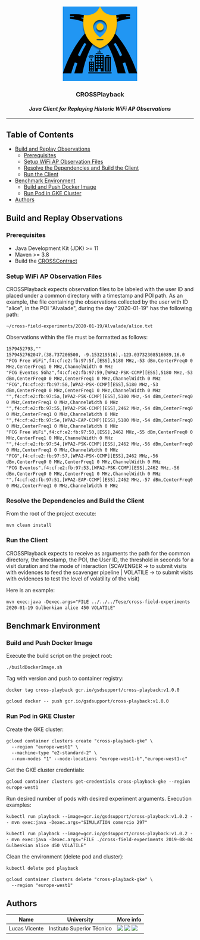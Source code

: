 <p align="center">
  <img src="../assets/CROSS-Logo.png" width="200" height="200" alt="CROSS Logo"/>
</p>

<h3 align="center">CROSSPlayback</h3>
<h4 align="center"><i>Java Client for Replaying Historic WiFi AP Observations</i></h4>

---

## Table of Contents

- [Build and Replay Observations](#build-and-replay-observations)
    - [Prerequisites](#prerequisites)
    - [Setup WiFi AP Observation Files](#setup-wifi-ap-observation-files)
    - [Resolve the Dependencies and Build the Client](#resolve-the-dependencies-and-build-the-client)
    - [Run the Client](#run-the-client)
- [Benchmark Environment](#benchmark-environment)
    - [Build and Push Docker Image](#build-and-push-docker-image)
    - [Run Pod in GKE Cluster](#run-pod-in-gke-cluster)    
- [Authors](#authors)

## Build and Replay Observations

### Prerequisites

- Java Development Kit (JDK) >= 11
- Maven >= 3.8
- Build the [CROSSContract](https://github.com/inesc-id/SureThing_Wireless_Data/tree/main/CROSS-Contract)

### Setup WiFi AP Observation Files

CROSSPlayback expects observation files to be labeled with the user ID and placed under a common directory with a timestamp and POI path. As an example, the file containing the observations collected by the user with ID "alice", in the POI "Alvalade", during the day "2020-01-19" has the following path:

```shell script
~/cross-field-experiments/2020-01-19/Alvalade/alice.txt
```

Observations within the file must be formatted as follows:

```shell script
1579452793,""
1579452762047,(38.737206500, -9.153219516),-123.03732308516089,16.0
"FCG Free WiFi",f4:cf:e2:fb:97:5f,[ESS],5180 MHz,-53 dBm,CenterFreq0 0 MHz,CenterFreq1 0 MHz,ChannelWidth 0 MHz
"FCG Eventos 5Ghz",f4:cf:e2:fb:97:59,[WPA2-PSK-CCMP][ESS],5180 MHz,-53 dBm,CenterFreq0 0 MHz,CenterFreq1 0 MHz,ChannelWidth 0 MHz
"FCG",f4:cf:e2:fb:97:58,[WPA2-PSK-CCMP][ESS],5180 MHz,-53 dBm,CenterFreq0 0 MHz,CenterFreq1 0 MHz,ChannelWidth 0 MHz
"",f4:cf:e2:fb:97:5a,[WPA2-PSK-CCMP][ESS],5180 MHz,-54 dBm,CenterFreq0 0 MHz,CenterFreq1 0 MHz,ChannelWidth 0 MHz
"",f4:cf:e2:fb:97:55,[WPA2-PSK-CCMP][ESS],2462 MHz,-54 dBm,CenterFreq0 0 MHz,CenterFreq1 0 MHz,ChannelWidth 0 MHz
"",f4:cf:e2:fb:97:5e,[WPA2-EAP-CCMP][ESS],5180 MHz,-54 dBm,CenterFreq0 0 MHz,CenterFreq1 0 MHz,ChannelWidth 0 MHz
"FCG Free WiFi",f4:cf:e2:fb:97:50,[ESS],2462 MHz,-55 dBm,CenterFreq0 0 MHz,CenterFreq1 0 MHz,ChannelWidth 0 MHz
"",f4:cf:e2:fb:97:54,[WPA2-PSK-CCMP][ESS],2462 MHz,-56 dBm,CenterFreq0 0 MHz,CenterFreq1 0 MHz,ChannelWidth 0 MHz
"FCG",f4:cf:e2:fb:97:57,[WPA2-PSK-CCMP][ESS],2462 MHz,-56 dBm,CenterFreq0 0 MHz,CenterFreq1 0 MHz,ChannelWidth 0 MHz
"FCG Eventos",f4:cf:e2:fb:97:53,[WPA2-PSK-CCMP][ESS],2462 MHz,-56 dBm,CenterFreq0 0 MHz,CenterFreq1 0 MHz,ChannelWidth 0 MHz
"",f4:cf:e2:fb:97:51,[WPA2-EAP-CCMP][ESS],2462 MHz,-57 dBm,CenterFreq0 0 MHz,CenterFreq1 0 MHz,ChannelWidth 0 MHz
```

### Resolve the Dependencies and Build the Client

From the root of the project execute:

```shell script
mvn clean install
```

### Run the Client

CROSSPlayback expects to receive as arguments the path for the common directory, the timestamp, the POI, the User ID, the threshold in seconds for a visit duration and the mode of interaction (SCAVENGER -> to submit visits with evidences to feed the scavenger pipeline | VOLATILE -> to submit visits with evidences to test the level of volatility of the visit)

Here is an example:

```shell script
mvn exec:java -Dexec.args="FILE ../../../Tese/cross-field-experiments 2020-01-19 Gulbenkian alice 450 VOLATILE"
```

## Benchmark Environment

### Build and Push Docker Image

Execute the build script on the project root:

```shell script
./buildDockerImage.sh
```

Tag with version and push to container registry: 

```shell script
docker tag cross-playback gcr.io/gsdsupport/cross-playback:v1.0.0
```

```shell script
gcloud docker -- push gcr.io/gsdsupport/cross-playback:v1.0.0
```

### Run Pod in GKE Cluster

Create the GKE cluster:

```shell script
gcloud container clusters create "cross-playback-gke" \
  --region "europe-west1" \
  --machine-type "e2-standard-2" \
  --num-nodes "1" --node-locations "europe-west1-b","europe-west1-c"
```

Get the GKE cluster credentials:
```shell script
gcloud container clusters get-credentials cross-playback-gke --region europe-west1
```

Run desired number of pods with desired experiment arguments. Execution examples:

```shell script
kubectl run playback --image=gcr.io/gsdsupport/cross-playback:v1.0.2 -- mvn exec:java -Dexec.args="SIMULATION comercio 297"
```

```shell script
kubectl run playback --image=gcr.io/gsdsupport/cross-playback:v1.0.2 -- mvn exec:java -Dexec.args="FILE ./cross-field-experiments 2019-08-04 Gulbenkian alice 450 VOLATILE"
```

Clean the environment (delete pod and cluster):

```shell script
kubectl delete pod playback
```

```shell script
gcloud container clusters delete "cross-playback-gke" \
  --region "europe-west1"
```

## Authors

| Name              | University                 | More info                                                                                                                                                                                                                                                                                                                                                                                       |
|-------------------|----------------------------|-------------------------------------------------------------------------------------------------------------------------------------------------------------------------------------------------------------------------------------------------------------------------------------------------------------------------------------------------------------------------------------------------|
| Lucas Vicente     | Instituto Superior Técnico | [<img src="https://i.ibb.co/brG8fnX/mail-6.png" width="17">](mailto:lucasdhvicente@gmail.com "lucasdhvicente@gmail.com") [<img src="https://github.githubassets.com/favicon.ico" width="17">](https://github.com/WARSKELETON "WARSKELETON") [<img src="https://i.ibb.co/TvQPw7N/linkedin-logo.png" width="17">](https://www.linkedin.com/in/lucas-vicente-a91819184/ "lucas-vicente-a91819184") |
